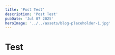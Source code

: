 ```yaml
---
title: 'Post Test'
description: 'Post Test'
pubDate: 'Jul 07 2025'
heroImage: '../../assets/blog-placeholder-1.jpg'
---
```

# Test
